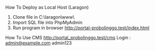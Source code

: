 How To Deploy as Local Host (Laragon)
1. Clone file in C:\laragon\www\
2. Import SQL file into PhpMyAdmin
3. Run program in browser http://portal-probolinggo.test/index.html

How To Use CMS
http://portal_probolinggo.test/cms
Login :   admin@example.com
          admin123
